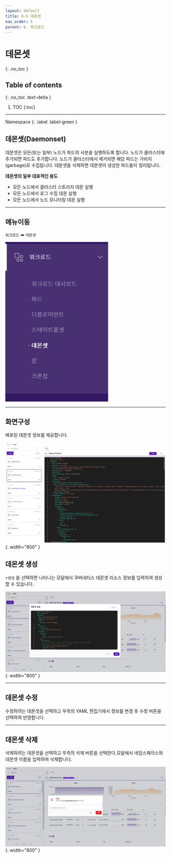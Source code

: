 ```yaml
---
layout: default
title: 6-5 데몬셋
nav_order: 5
parent: 6. 워크로드
---
```


# 데몬셋
{: .no_toc }

## Table of contents
{: .no_toc .text-delta }

1. TOC
{:toc}

---

<div class="code-example" markdown="1">
Namespace
{: .label .label-green }
</div>

## 데몬셋(Daemonset)

데몬셋은 모든(또는 일부) 노드가 파드의 사본을 실행하도록 합니다. 노드가 클러스터에 추가되면 파드도 추가합니다.
노드가 클러스터에서 제거되면 해당 파드는 가비지(garbage)로 수집됩니다. 데몬셋을 삭제하면 데몬셋이 생성한 파드들이 정리됩니다.

**데몬셋의 일부 대표적인 용도**

- 모든 노드에서 클러스터 스토리지 데몬 실행
- 모든 노드에서 로그 수집 데몬 실행
- 모든 노드에서 노드 모니터링 데몬 실행

---

## 메뉴이동
`워크로드` ➡ `데몬셋`

![wl-ds.png](/assets/images/workload/wl-ds.png)

---

## 화면구성
배포된 데몬셋 정보를 제공합니다.

![wl-016.png](/assets/images/workload/wl-016.png){: width="800" }


## 데몬셋 생성
`+생성` 을 선택하면 나타나는 모달에서 쿠버네티스 데몬셋 리소스 정보를 입력하여 생성할 수 있습니다.

![daemonset-create.png](/assets/images/workload/daemonset-create.png){: width="800" }

---


## 데몬셋 수정
수정하려는 데몬셋을 선택하고 우측의 YAML 편집기에서 정보를 변경 후 수정 버튼을 선택하여 반영합니다.

---


## 데몬셋 삭제
삭제하려는 데몬셋을 선택하고 우측의 삭제 버튼을 선택한다.모달에서 네임스페이스와 데몬셋 이름을 입력하여 삭제합니다.

![daemonset-delete.png](/assets/images/workload/daemonset-delete.png){: width="800" }